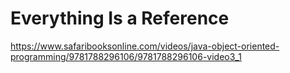 # Everything Is a Reference

https://www.safaribooksonline.com/videos/java-object-oriented-programming/9781788296106/9781788296106-video3_1

